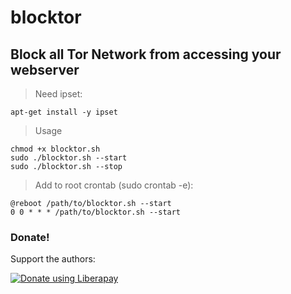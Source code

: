 # blocktor
## Block all Tor Network from accessing your webserver
> Need ipset:
```
apt-get install -y ipset
```
> Usage
```
chmod +x blocktor.sh
sudo ./blocktor.sh --start
sudo ./blocktor.sh --stop
```
> Add to root crontab (sudo crontab -e):
```
@reboot /path/to/blocktor.sh --start
0 0 * * * /path/to/blocktor.sh --start
```
### Donate!
Support the authors:

<noscript><a href="https://liberapay.com/thelinuxchoice/donate"><img alt="Donate using Liberapay" src="https://liberapay.com/assets/widgets/donate.svg"></a></noscript>
